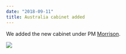 ```yaml
---
date: "2018-09-11"
title: Australia cabinet added
---
```


We added the new cabinet under PM [Morrison](http://www.parlgov.org/explore/aus/cabinet/2018-08-24/).

![](/images/parliament-sweden.jpg)
